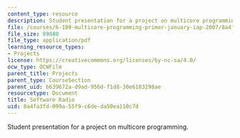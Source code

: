 ```yaml
---
content_type: resource
description: Student presentation for a project on multicore programming.
file: /courses/6-189-multicore-programming-primer-january-iap-2007/8a4fa3fd099a55f9c6deda50ea110c7d_softwareradio.pdf
file_size: 89880
file_type: application/pdf
learning_resource_types:
- Projects
license: https://creativecommons.org/licenses/by-nc-sa/4.0/
ocw_type: OCWFile
parent_title: Projects
parent_type: CourseSection
parent_uid: b639672a-d9ad-956d-f1d8-30e6183298ae
resourcetype: Document
title: Software Radio
uid: 8a4fa3fd-099a-55f9-c6de-da50ea110c7d
---
```

Student presentation for a project on multicore programming.